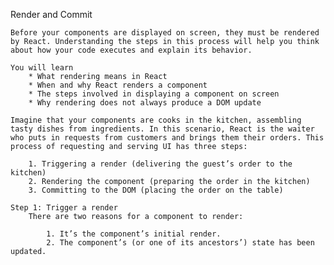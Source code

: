 Render and Commit

    Before your components are displayed on screen, they must be rendered by React. Understanding the steps in this process will help you think about how your code executes and explain its behavior.

    You will learn
        * What rendering means in React
        * When and why React renders a component
        * The steps involved in displaying a component on screen
        * Why rendering does not always produce a DOM update

    Imagine that your components are cooks in the kitchen, assembling tasty dishes from ingredients. In this scenario, React is the waiter who puts in requests from customers and brings them their orders. This process of requesting and serving UI has three steps:

        1. Triggering a render (delivering the guest’s order to the kitchen)
        2. Rendering the component (preparing the order in the kitchen)
        3. Committing to the DOM (placing the order on the table)

    Step 1: Trigger a render
        There are two reasons for a component to render:

            1. It’s the component’s initial render.
            2. The component’s (or one of its ancestors’) state has been updated.
